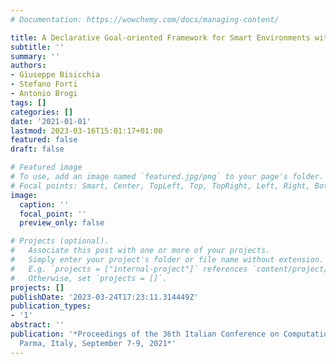 ```yaml
---
# Documentation: https://wowchemy.com/docs/managing-content/

title: A Declarative Goal-oriented Framework for Smart Environments with LPaaS
subtitle: ''
summary: ''
authors:
- Giuseppe Bisicchia
- Stefano Forti
- Antonio Brogi
tags: []
categories: []
date: '2021-01-01'
lastmod: 2023-03-16T15:01:17+01:00
featured: false
draft: false

# Featured image
# To use, add an image named `featured.jpg/png` to your page's folder.
# Focal points: Smart, Center, TopLeft, Top, TopRight, Left, Right, BottomLeft, Bottom, BottomRight.
image:
  caption: ''
  focal_point: ''
  preview_only: false

# Projects (optional).
#   Associate this post with one or more of your projects.
#   Simply enter your project's folder or file name without extension.
#   E.g. `projects = ["internal-project"]` references `content/project/deep-learning/index.md`.
#   Otherwise, set `projects = []`.
projects: []
publishDate: '2023-03-24T17:23:11.314449Z'
publication_types:
- '1'
abstract: ''
publication: '*Proceedings of the 36th Italian Conference on Computational Logic,
  Parma, Italy, September 7-9, 2021*'
---
```

